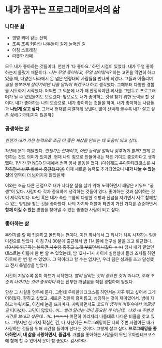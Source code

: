 # 내가 꿈꾸는 프로그래머로서의 삶

### 나다운 삶

- 햇볕 쬐며 걷는 산책
- 초록 초록 커다란 나무들이 길게 늘어진 길
- 아침 스트레칭
- 따뜻한 라떼

모두 내가 좋아하는 것들이다. 언젠가 '다 좋아요.' 하던 시절이 있었다. 내가 무얼 좋아하는지 몰랐기 때문이다. _나는 무얼 좋아하고, 무얼 싫어할까?_ 하는 고민을 막연히 하고 있을 때, 다양한 나라에서 온 넓은 연령대의 사람들을 만나게 되었다. 그들과 어울리며 _삶을 행복하게 살아가려면 나를 알아야 하겠구나_ 하고 생각했다. 그때부터 다양한 경험을 시도하기 시작했다. 어쩌면 그 덕분에 내가 꽤 안정적이던 회사를 그만두고 프로그래머가 될 수 있었을지도 모르겠다. 앞으로도 내가 좋아하는 것을 찾기 위한 노력을 할 것이다. 내가 좋아하는 나의 모습으로, 내가 좋아하는 것들을 하며, 내가 좋아하는 사람들과 **나답게 살고 싶다**. 그래서 현재를 치열하게 보낸다. 많이 선택해 볼수록 내가 살고 싶은 삶에 가까워지지 않을까?

### 공생하는 삶

_언젠가 내가 가진 능력으로 조금 더 좋은 세상을 만드는 데 도움이 되고 싶다._

작년에 문득 깨달았다. _언젠가는 언제이고, 어떤 능력을 얼마나 갖추어야 할까?_ 크게 공헌하는 것도 의미가 있지만, 현재 나의 힘으로 만들어내는 작은 기여도 중요하다고 생각했다. 1년 간 한 NGO 단체에서 번역 봉사 활동을 했다. ~~(아쉽게도 우아한테크코스를 시작하면서 너무 바빠서 중단했지만)~~ 이제 새로운 능력도 추가되었으니 **내가 나눌 수 있는 것**의 영역이 더 넓어지지 않았을까!

이와는 조금 다른 관점으로 내가 나다운 삶을 살기 위해 노력하면서 깨달은 키워드 "공생"이 있다. 사람마다 각자 중요하게 생각하는 것들이 있다. 좋아하는 것과 싫어하는 것이 제각각이다. 타인 혹은 내가 속한 그룹의 다양한 취향과 신념을 지키면서 서로 함께할 수 있는 방법을 찾는 것을 좋아한다. 나의 가치와 더불어 타인이 가진 가치를 존중하면서 **함께 이길 수 있는** 방법을 찾아낼 수 있는 똘똘한 사람이 되고 싶다.

### 좋아하는 삶

무언가를 할 때 집중하고 몰입하는 편이다. 이전 회사에서 그 회사가 처음 시작하는 일을 미션으로 받았다. 아침 7시 30분에 출근해서 밤 11시쯤에 연구실 불을 끄고 퇴근했다. ~~(10시에 퇴근하는 날이면 사수랑 춤추고 노래 부르면서 나갔다 ㅎㅎ)~~ 당시 내가 맡았던 테스트는 이틀에 한 번 할 수 있었는데, 밤 12시~1시 사이에 실험실에 들러 조치를 하면 하루에 한 번 할 수 있었다. 그 덕이라고 할 수는 없지만, 우리 팀은 성과를 초과 달성했고 전사 특별상을 받았다.

시간이 지날수록 몸이 아프기 시작했다. _빨리 달리는 것이 중요한 것이 아니다, 오래 꾸준히 나아가는 것이 중요하다_ 라는 진부한 깨달음을 직접 경험하며 얻었다.

항상 그 사실을 염두에 둔다. 그런데 우아한테크코스를 하면서는 자꾸 뛰고 싶어서 그게 어려웠다. 잘하고 싶었고, 새로운 것들이 흥미롭고, 성장하는 것이 재미있어서. 밤에 자려고 누워서도, 아침에 눈을 뜨자마자, 샤워하면서도 _코드와 생각이 머릿속에서 빙글빙글_ 떠다녔다. 고민이 많았다. _어... 빨리 달리는 것이 중요한 게 아닌데.. 나와 내 주변과 시간을 보내고 싶은데.. 어..._~~(ㅋㅋㅋ)~~ 여전히 이리저리 나름대로 나다운 비율을 찾고 있다. 그렇지만 한 가지 확실한 건, 나 자신이든 프로그래밍이든 나의 주변 사람이든 내가 사랑하는 것들을 위해 시간을 들이며 산다는 것이다. 그렇게 살고 싶다. **프로그래밍을 좋아하면서, 내 삶을 사랑하면서, 즐겁게.** 개발을 좋아하는 사람들이 모인 우아한테크코스에 함께 할 수 있어서 운이 참 좋았다. 감사하다.
